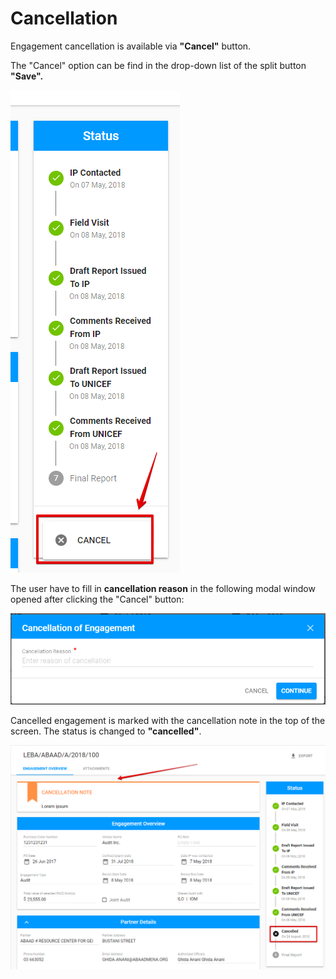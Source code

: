 # Cancellation

Engagement cancellation is available via **"Cancel"** button.

The "Cancel" option can be find in the drop-down list of the split button **"Save".**  

![Cancel option](../../../.gitbook/assets/103.png)

The user have to fill in **cancellation reason** in the following modal window opened after clicking the "Cancel" button:

![Cancellation of Engagement modal window](../../../.gitbook/assets/104.png)

Cancelled engagement is marked with the cancellation note in the top of the screen. The status is changed to **"cancelled"**. 

![Cancelled engagement marked with the cancellation note](../../../.gitbook/assets/105.png)



